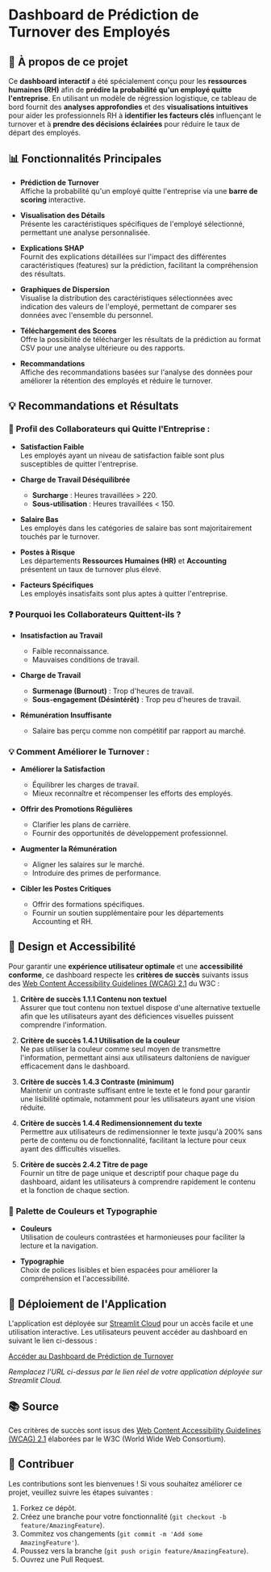 # Dashboard de Prédiction de Turnover des Employés

## 🌟 **À propos de ce projet**

Ce **dashboard interactif** a été spécialement conçu pour les **ressources humaines (RH)** afin de **prédire la probabilité qu'un employé quitte l'entreprise**. En utilisant un modèle de régression logistique, ce tableau de bord fournit des **analyses approfondies** et des **visualisations intuitives** pour aider les professionnels RH à **identifier les facteurs clés** influençant le turnover et à **prendre des décisions éclairées** pour réduire le taux de départ des employés.

## 📊 **Fonctionnalités Principales**

- **Prédiction de Turnover**  
  Affiche la probabilité qu'un employé quitte l'entreprise via une **barre de scoring** interactive.

- **Visualisation des Détails**  
  Présente les caractéristiques spécifiques de l'employé sélectionné, permettant une analyse personnalisée.

- **Explications SHAP**  
  Fournit des explications détaillées sur l'impact des différentes caractéristiques (features) sur la prédiction, facilitant la compréhension des résultats.

- **Graphiques de Dispersion**  
  Visualise la distribution des caractéristiques sélectionnées avec indication des valeurs de l'employé, permettant de comparer ses données avec l'ensemble du personnel.

- **Téléchargement des Scores**  
  Offre la possibilité de télécharger les résultats de la prédiction au format CSV pour une analyse ultérieure ou des rapports.

- **Recommandations**  
  Affiche des recommandations basées sur l'analyse des données pour améliorer la rétention des employés et réduire le turnover.

## 💡 **Recommandations et Résultats**

### 👤 **Profil des Collaborateurs qui Quitte l'Entreprise :**

- **Satisfaction Faible**  
  Les employés ayant un niveau de satisfaction faible sont plus susceptibles de quitter l'entreprise.

- **Charge de Travail Déséquilibrée**  
  - **Surcharge** : Heures travaillées > 220.
  - **Sous-utilisation** : Heures travaillées < 150.

- **Salaire Bas**  
  Les employés dans les catégories de salaire bas sont majoritairement touchés par le turnover.

- **Postes à Risque**  
  Les départements **Ressources Humaines (HR)** et **Accounting** présentent un taux de turnover plus élevé.

- **Facteurs Spécifiques**  
  Les employés insatisfaits sont plus aptes à quitter l'entreprise.

### ❓ **Pourquoi les Collaborateurs Quittent-ils ?**

- **Insatisfaction au Travail**  
  - Faible reconnaissance.
  - Mauvaises conditions de travail.

- **Charge de Travail**  
  - **Surmenage (Burnout)** : Trop d'heures de travail.
  - **Sous-engagement (Désintérêt)** : Trop peu d'heures de travail.

- **Rémunération Insuffisante**  
  - Salaire bas perçu comme non compétitif par rapport au marché.

### 💡 **Comment Améliorer le Turnover :**

- **Améliorer la Satisfaction**  
  - Équilibrer les charges de travail.
  - Mieux reconnaître et récompenser les efforts des employés.

- **Offrir des Promotions Régulières**  
  - Clarifier les plans de carrière.
  - Fournir des opportunités de développement professionnel.

- **Augmenter la Rémunération**  
  - Aligner les salaires sur le marché.
  - Introduire des primes de performance.

- **Cibler les Postes Critiques**  
  - Offrir des formations spécifiques.
  - Fournir un soutien supplémentaire pour les départements Accounting et RH.

## 🎨 **Design et Accessibilité**

Pour garantir une **expérience utilisateur optimale** et une **accessibilité conforme**, ce dashboard respecte les **critères de succès** suivants issus des [Web Content Accessibility Guidelines (WCAG) 2.1](https://www.w3.org/Translations/WCAG21-fr/) du W3C :

1. **Critère de succès 1.1.1 Contenu non textuel**  
   Assurer que tout contenu non textuel dispose d'une alternative textuelle afin que les utilisateurs ayant des déficiences visuelles puissent comprendre l'information.

2. **Critère de succès 1.4.1 Utilisation de la couleur**  
   Ne pas utiliser la couleur comme seul moyen de transmettre l'information, permettant ainsi aux utilisateurs daltoniens de naviguer efficacement dans le dashboard.

3. **Critère de succès 1.4.3 Contraste (minimum)**  
   Maintenir un contraste suffisant entre le texte et le fond pour garantir une lisibilité optimale, notamment pour les utilisateurs ayant une vision réduite.

4. **Critère de succès 1.4.4 Redimensionnement du texte**  
   Permettre aux utilisateurs de redimensionner le texte jusqu'à 200% sans perte de contenu ou de fonctionnalité, facilitant la lecture pour ceux ayant des difficultés visuelles.

5. **Critère de succès 2.4.2 Titre de page**  
   Fournir un titre de page unique et descriptif pour chaque page du dashboard, aidant les utilisateurs à comprendre rapidement le contenu et la fonction de chaque section.

### 🌈 **Palette de Couleurs et Typographie**

- **Couleurs**  
  Utilisation de couleurs contrastées et harmonieuses pour faciliter la lecture et la navigation.
  
- **Typographie**  
  Choix de polices lisibles et bien espacées pour améliorer la compréhension et l'accessibilité.

## 🚀 **Déploiement de l'Application**

L'application est déployée sur [Streamlit Cloud](https://streamlit.io/cloud) pour un accès facile et une utilisation interactive. Les utilisateurs peuvent accéder au dashboard en suivant le lien ci-dessous :

[Accéder au Dashboard de Prédiction de Turnover](https://share.streamlit.io/votre_nom_utilisateur/votre_depot/main/Home.py)

*Remplacez l'URL ci-dessus par le lien réel de votre application déployée sur Streamlit Cloud.*

## 📚 **Source**

Ces critères de succès sont issus des [Web Content Accessibility Guidelines (WCAG) 2.1](https://www.w3.org/Translations/WCAG21-fr/) élaborées par le W3C (World Wide Web Consortium).

## 🤝 **Contribuer**

Les contributions sont les bienvenues ! Si vous souhaitez améliorer ce projet, veuillez suivre les étapes suivantes :

1. Forkez ce dépôt.
2. Créez une branche pour votre fonctionnalité (`git checkout -b feature/AmazingFeature`).
3. Commitez vos changements (`git commit -m 'Add some AmazingFeature'`).
4. Poussez vers la branche (`git push origin feature/AmazingFeature`).
5. Ouvrez une Pull Request.
